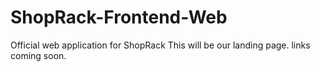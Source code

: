 # ShopRack-Frontend-Web
Official web application for ShopRack
This will be our landing page. links coming soon.
